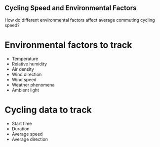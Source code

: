 ## Cycling Speed and Environmental Factors
How do different environmental factors affect average commuting cycling speed?

# Environmental factors to track
  - Temperature
  - Relative humidity
  - Air density
  - Wind direction
  - Wind speed
  - Weather phenomena
  - Ambient light

# Cycling data to track
  - Start time
  - Duration
  - Average speed
  - Average direction

